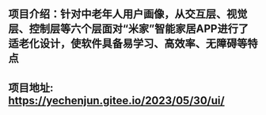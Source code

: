 项目介绍：针对中老年人用户画像，从交互层、视觉层、控制层等六个层面对“米家”智能家居APP进行了适老化设计，使软件具备易学习、高效率、无障碍等特点
---
项目地址: https://yechenjun.gitee.io/2023/05/30/ui/
---
